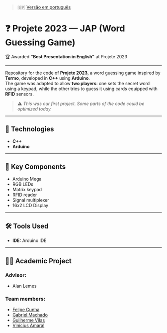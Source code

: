 > 🇧🇷 [Versão em português](./README.pt.md)

# ❓ Projete 2023 — JAP (Word Guessing Game)

🏆 Awarded **"Best Presentation in English"** at Projete 2023

---

Repository for the code of **Projete 2023**, a word guessing game inspired by **Termo**, developed in **C++** using **Arduino**.  
The game was adapted to allow **two players**: one sets the secret word using a keypad, while the other tries to guess it using cards equipped with **RFID** sensors.

> ⚠️ *This was our first project. Some parts of the code could be optimized today.*

---

## 🔧 Technologies

- **C++**
- **Arduino**

---

## 🧩 Key Components

- Arduino Mega  
- RGB LEDs  
- Matrix keypad  
- RFID reader  
- Signal multiplexer  
- 16x2 LCD Display

---

## 🛠️ Tools Used

- **IDE:** Arduino IDE  

---

## 👨‍🏫 Academic Project

### Advisor:
- Alan Lemes

### Team members:
- [Felipe Cunha](https://github.com/De-Bochi)  
- [Gabriel Machado](https://github.com/MachadoDias)  
- [Guilherme Vilas](https://github.com/Lint-89)  
- [Vinícius Amaral](https://github.com/viniciusamaralvilela)

